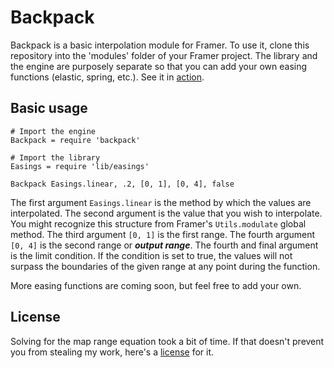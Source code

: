 # Backpack
Backpack is a basic interpolation module for Framer. To use it, clone this repository into the 'modules' folder of your Framer project. The library and the engine are purposely separate so that you can add your own easing functions (elastic, spring, etc.). See it in [action](https://framer.cloud/UnFOy).

## Basic usage

```
# Import the engine
Backpack = require 'backpack'

# Import the library
Easings = require 'lib/easings'

Backpack Easings.linear, .2, [0, 1], [0, 4], false

```
The first argument ```Easings.linear``` is the method by which the values are interpolated. The second argument is the value that you wish to interpolate. You might recognize this structure from Framer's ```Utils.modulate``` global method. The third argument ```[0, 1]``` is the first range. The fourth argument ```[0, 4]``` is the second range or ***output range***. The fourth and final argument is the limit condition. If the condition is set to true, the values will not surpass the boundaries of the given range at any point during the function.

More easing functions are coming soon, but feel free to add your own.

## License
Solving for the map range equation took a bit of time. If that doesn't prevent you from stealing my work, here's a [license](https://github.com/samolaogun/backpack/blob/master/LICENSE) for it.
